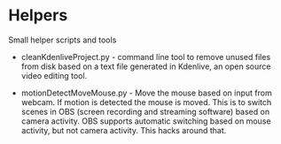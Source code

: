 # Helpers
Small helper scripts and tools

* cleanKdenliveProject.py - command line tool to remove unused files from disk based on a text file generated in Kdenlive, an open source video editing tool.

* motionDetectMoveMouse.py - Move the mouse based on input from webcam. If motion is detected the mouse is moved.
This is to switch scenes in OBS (screen recording and streaming software) based on camera activity.
OBS supports automatic switching based on mouse activity, but not camera activity. This hacks around that.
